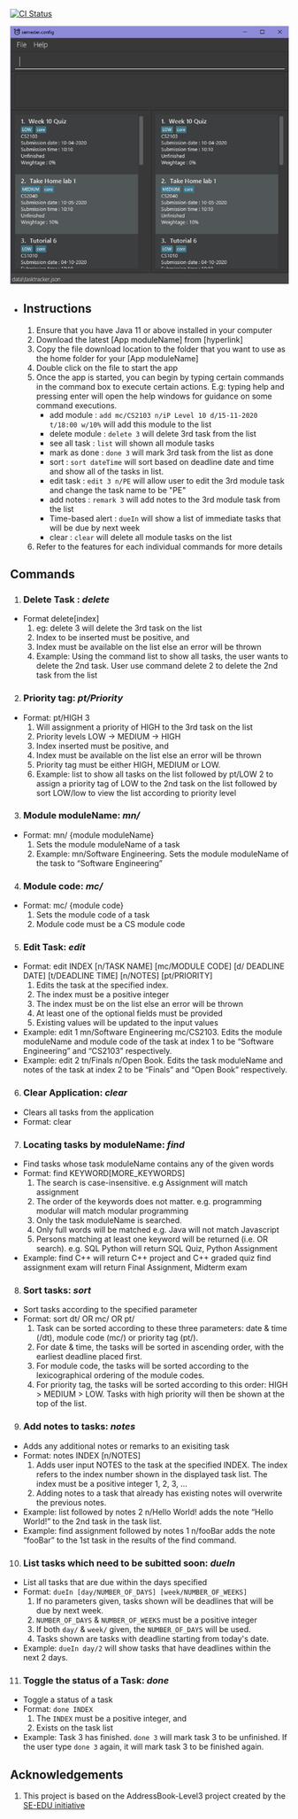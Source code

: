 [![CI Status](https://github.com/se-edu/addressbook-level3/workflows/Java%20CI/badge.svg)](https://github.com/AY2021S2-CS2103-T14-4/tp/actions)

![Ui](docs/images/v1.3_Ui.png)

* ## **Instructions**
  1. Ensure that you have Java 11 or above installed in your computer
  2. Download the latest [App moduleName] from [hyperlink]
  3. Copy the file download location to the folder that you want to use as the home folder for your [App moduleName]
  4. Double click on the file to start the app
  5. Once the app is started, you can begin by typing certain commands in the command box to execute certain actions. E.g: typing help and pressing enter will open the help windows for guidance on some command executions.
      * add module : `add mc/CS2103 n/iP Level 10 d/15-11-2020 t/18:00 w/10%` will add this module to the list
      * delete module : `delete 3` will delete 3rd task from the list
      * see all task : `list` will shown all module tasks
      * mark as done : `done 3` will mark 3rd task from the list as done
      * sort : `sort dateTime` will sort based on deadline date and time and show all of the tasks in list.
      * edit task : `edit 3 n/PE` will allow user to edit the 3rd module task and change the task name to be "PE"
      * add notes : `remark 3` will add notes to the 3rd module task from the list
      * Time-based alert : `dueIn` will show a list of immediate tasks that will be due by next week
      * clear : `clear` will delete all module tasks on the list
  6. Refer to the features for each individual commands for more details

## **Commands**

1. ### Delete Task : *delete*
  * Format delete[index]
    1. eg: delete 3 will delete the 3rd task on the list
    2. Index to be inserted must be positive, and
    3. Index must be available on the list else an error will be thrown
    4. Example: Using the command list to show all tasks, the user wants to delete the 2nd task. User use command delete 2 to delete the 2nd task from the list


2. ### Priority tag: *pt/Priority*
  * Format: pt/HIGH 3
    1. Will assignment a priority of HIGH to the 3rd task on the list
    2. Priority levels LOW -> MEDIUM -> HIGH
    3. Index inserted must be positive, and
    4. Index must be available on the list else an error will be thrown
    5. Priority tag must be either HIGH, MEDIUM or LOW.
    6. Example: list to show all tasks on the list followed by pt/LOW 2 to assign a priority tag of LOW to the 2nd task on the list followed by sort LOW/low to view the list according to priority level

3. ### Module moduleName: *mn/*
  * Format: mn/ {module moduleName}
    1. Sets the module moduleName of a task
    2. Example: mn/Software Engineering. Sets the module moduleName of the task to “Software Engineering”


4. ### Module code: *mc/*
  * Format: mc/ {module code}
    1. Sets the module code of a task
    2. Module code must be a CS module code


5. ### Edit Task: *edit*
  * Format: edit INDEX [n/TASK NAME] [mc/MODULE CODE] [d/ DEADLINE DATE] [t/DEADLINE TIME] [n/NOTES] [pt/PRIORITY]
    1. Edits the task at the specified index.
    2. The index must be a positive integer
    3. The index must be on the list else an error will be thrown
    4. At least one of the optional fields must be provided
    5. Existing values will be updated to the input values
  * Example: edit 1 mn/Software Engineering mc/CS2103. Edits the module moduleName and module code of the task at index 1 to be “Software Engineering” and “CS2103” respectively.
  * Example: edit 2 tn/Finals n/Open Book. Edits the task moduleName and notes of the task at index 2 to be “Finals” and “Open Book” respectively.


6. ### Clear Application: *clear*
  * Clears all tasks from the application
  * Format: clear


7. ### Locating tasks by moduleName: *find*
  * Find tasks whose task moduleName contains any of the given words
  * Format: find KEYWORD[MORE_KEYWORDS]
    1. The search is case-insensitive. e.g Assignment will match assignment
    2. The order of the keywords does not matter. e.g. programming modular will match modular programming
    3. Only the task moduleName is searched.
    4. Only full words will be matched e.g. Java will not match Javascript
    5. Persons matching at least one keyword will be returned (i.e. OR search). e.g. SQL Python will return SQL Quiz, Python Assignment
  * Example: find C++ will return C++ project and C++ graded quiz find assignment exam will return Final Assignment, Midterm exam


8. ### Sort tasks: *sort*
  * Sort tasks according to the specified parameter
  * Format: sort dt/ OR mc/ OR pt/
    1. Task can be sorted according to these three parameters: date & time (/dt), module code (mc/) or priority tag (pt/).
    2. For date & time, the tasks will be sorted in ascending order, with the earliest deadline placed first.
    3. For module code, the tasks will be sorted according to the lexicographical ordering of the module codes.
    4. For priority tag, the tasks will be sorted according to this order: HIGH > MEDIUM > LOW. Tasks with high priority will then be shown at the top of the list.


9. ### Add notes to tasks: *notes*
  * Adds any additional notes or remarks to an exisiting task
  * Format: notes INDEX [n/NOTES]
    1. Adds user input NOTES to the task at the specified INDEX. The index refers to the index number shown in the displayed task list. The index must be a positive integer 1, 2, 3, …
    2. Adding notes to a task that already has existing notes will overwrite the previous notes.
  * Example: list followed by notes 2 n/Hello World! adds the note “Hello World!” to the 2nd task in the task list.
  * Example: find assignment followed by notes 1 n/fooBar adds the note “fooBar” to the 1st task in the results of the find command.

10. ### List tasks which need to be subitted soon: *dueIn*
  * List all tasks that are due within the days specified
  * Format: `dueIn [day/NUMBER_OF_DAYS] [week/NUMBER_OF_WEEKS]`
    1. If no parameters given, tasks shown will be deadlines that will be due by next week.
    2. `NUMBER_OF_DAYS` & `NUMBER_OF_WEEKS` must be a positive integer
    3. If both `day/` & `week/` given, the `NUMBER_OF_DAYS` will be used.
    4. Tasks shown are tasks with deadline starting from today's date.
  * Example: `dueIn day/2` will show tasks that have deadlines within the next 2 days.
  
11. ### Toggle the status of a Task: *done*
  * Toggle a status of a task
  * Format: `done INDEX`
    1. The `INDEX` must be a positive integer, and
    2. Exists on the task list
  * Example: Task 3 has finished. `done 3` will mark task 3 to be unfinished. If the user type `done 3` again, it will mark task 3 to be finished again.

## Acknowledgements
1. This project is based on the AddressBook-Level3 project created by the [SE-EDU initiative](https://se-education.org)
